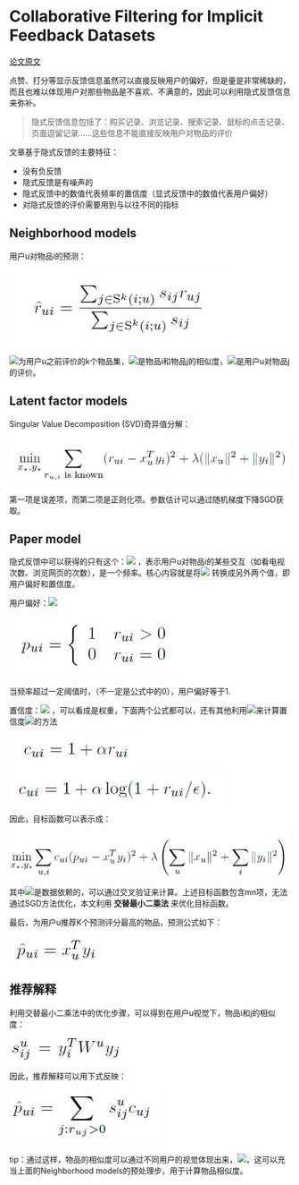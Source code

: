 # Collaborative Filtering for Implicit Feedback Datasets

[论文原文](https://github.com/chenboability/RecommenderSystem-Paper/blob/master/Collaborative%20Filtering/paper/%5B2003%5D%20Item-to-Item%20Collaborative%20Filtering.pdf)

点赞、打分等显示反馈信息虽然可以直接反映用户的偏好，但是量是非常稀缺的，而且也难以体现用户对那些物品是不喜欢、不满意的，因此可以利用隐式反馈信息来弥补。

> 隐式反馈信息包括了：购买记录、浏览记录、搜索记录、鼠标的点击记录、页面逗留记录……这些信息不能直接反映用户对物品的评价

文章基于隐式反馈的主要特征：

- 没有负反馈
- 隐式反馈是有噪声的
- 隐式反馈中的数值代表频率的置信度（显式反馈中的数值代表用户偏好）
- 对隐式反馈的评价需要用到与以往不同的指标

## Neighborhood models

用户u对物品i的预测：

![](res/10.jpg)

![](http://latex.codecogs.com/gif.latex?\{S^{k}})为用户u之前评价的k个物品集，![](http://latex.codecogs.com/gif.latex?\{s_{ij}})是物品i和物品j的相似度，![](http://latex.codecogs.com/gif.latex?\{r_{uj}})是用户u对物品j的评价。

## Latent factor models

Singular Value Decomposition (SVD)奇异值分解：

![](res/11.jpg)

第一项是误差项，而第二项是正则化项。参数估计可以通过随机梯度下降SGD获取。

## Paper model

隐式反馈中可以获得的只有这个：![](http://latex.codecogs.com/gif.latex?\{r_{uj}})
，表示用户u对物品i的某些交互（如看电视次数、浏览网页的次数），是一个频率。核心内容就是将![](http://latex.codecogs.com/gif.latex?\{r_{uj}})
转换成另外两个值，即用户偏好和置信度。

用户偏好：![](http://latex.codecogs.com/gif.latex?\{p_{uj}})

![](res/12.jpg)

当频率超过一定阈值时，（不一定是公式中的0），用户偏好等于1.

置信度：![](http://latex.codecogs.com/gif.latex?\{p_{uj}})
，可以看成是权重，下面两个公式都可以，还有其他利用![](http://latex.codecogs.com/gif.latex?\{r_{uj}})来计算置信度![](http://latex.codecogs.com/gif.latex?\{p_{uj}})的方法

![](res/13.jpg)  
![](res/14.jpg)

因此，目标函数可以表示成：

![](res/15.jpg)

其中![](http://latex.codecogs.com/gif.latex?\{\lambda})是数据依赖的，可以通过交叉验证来计算。上述目标函数包含mn项，无法通过SGD方法优化，本文利用 **交替最小二乘法** 来优化目标函数。

最后，为用户u推荐K个预测评分最高的物品，预测公式如下：

![](res/16.jpg)

## 推荐解释

利用交替最小二乘法中的优化步骤，可以得到在用户u视觉下，物品i和j的相似度：

![](res/17.jpg)

因此，推荐解释可以用下式反映：

![](res/18.jpg)

tip：通过这样，物品的相似度可以通过不同用户的视觉体现出来，![](http://latex.codecogs.com/gif.latex?\{{s_{ij}^u})，这可以充当上面的Neighborhood models的预处理步，用于计算物品相似度。


